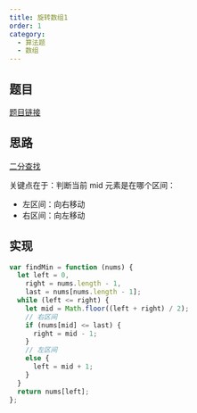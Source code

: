 ```yaml
---
title: 旋转数组1
order: 1
category:
  - 算法题
  - 数组
---
```


## 题目

[题目链接](https://leetcode.cn/problems/find-minimum-in-rotated-sorted-array/)

## 思路

[二分查找](https://juejin.cn/post/6844903824050618381)

关键点在于：判断当前 mid 元素是在哪个区间：

- 左区间：向右移动
- 右区间：向左移动

## 实现

```js
var findMin = function (nums) {
  let left = 0,
    right = nums.length - 1,
    last = nums[nums.length - 1];
  while (left <= right) {
    let mid = Math.floor((left + right) / 2);
    // 右区间
    if (nums[mid] <= last) {
      right = mid - 1;
    }
    // 左区间
    else {
      left = mid + 1;
    }
  }
  return nums[left];
};
```

